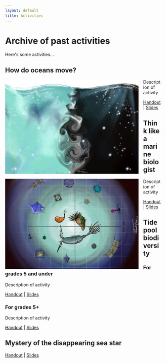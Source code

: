 ```yaml
---
layout: default
title: Activities
---
```


# Archive of past activities

Here's some activities...

## How do oceans move?

<img align="left" src="/img/tides.jpg" style="padding-right: 15px">

Description of activity

[Handout](https://github.com/USC-FISH/USC-FISH.github.io/blob/master/activities/Session1_how_do_oceans_move_Su.pdf) | [Slides](https://github.com/USC-FISH/USC-FISH.github.io/blob/master/activities/Session1_slides.pdf)

## Think like a marine biologist

<img align="left" src="/img/protists.jpg" style="padding-right: 15px">

Description of activity

[Handout](https://github.com/USC-FISH/USC-FISH.github.io/blob/master/activities/Session1_how_do_oceans_move_Su.pdf) | [Slides](https://github.com/USC-FISH/USC-FISH.github.io/blob/master/activities/Session2_%20slides.pdf)

## Tidepool biodiversity

### For grades 5 and under

Description of activity

[Handout](https://github.com/USC-FISH/USC-FISH.github.io/blob/master/activities/Session3_TidePool_Youngerkids_Jake.pdf) | [Slides]()

### For grades 5+

Description of activity

[Handout](https://github.com/USC-FISH/USC-FISH.github.io/blob/master/activities/Session3_TidePool_Olderkids_Trang.pdf) | [Slides]()

## Mystery of the disappearing sea star

[Handout](https://github.com/USC-FISH/USC-FISH.github.io/blob/master/activities/Session4_Handout.pdf) | [Slides]()
